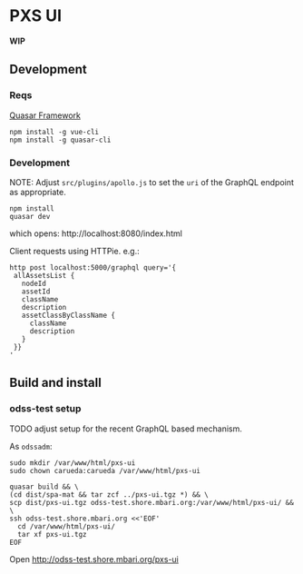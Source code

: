 # PXS UI

**WIP**

## Development

### Reqs

[Quasar Framework](http://quasar-framework.org/)

    npm install -g vue-cli
    npm install -g quasar-cli

### Development

NOTE: Adjust `src/plugins/apollo.js` to set the `uri` of the
GraphQL endpoint as appropriate.

    npm install
    quasar dev

which opens: http://localhost:8080/index.html

Client requests using HTTPie. e.g.:

```
http post localhost:5000/graphql query='{
 allAssetsList {
   nodeId
   assetId
   className
   description
   assetClassByClassName {
     className
     description
   }
 }}
'
```


## Build and install

### odss-test setup

TODO adjust setup for the recent GraphQL based mechanism.

As `odssadm`:

```
sudo mkdir /var/www/html/pxs-ui
sudo chown carueda:carueda /var/www/html/pxs-ui

quasar build && \
(cd dist/spa-mat && tar zcf ../pxs-ui.tgz *) && \
scp dist/pxs-ui.tgz odss-test.shore.mbari.org:/var/www/html/pxs-ui/ && \
ssh odss-test.shore.mbari.org <<'EOF'
  cd /var/www/html/pxs-ui/
  tar xf pxs-ui.tgz
EOF
```

Open http://odss-test.shore.mbari.org/pxs-ui
